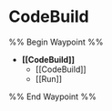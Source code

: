 # CodeBuild

%% Begin Waypoint %%
- **[[CodeBuild]]**
	- [[CodeBuild]]
	- [[Run]]

%% End Waypoint %%